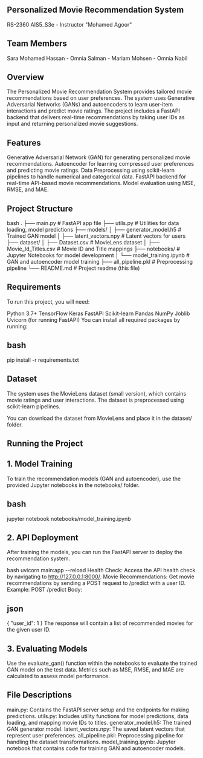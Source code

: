 ## Personalized Movie Recommendation System
  RS-2360 AIS5_S3e -
  Instructor "Mohamed Agoor"
## Team Members
  Sara Mohamed Hassan -
  Omnia Salman -
  Mariam Mohsen -
  Omnia Nabil
## Overview
The Personalized Movie Recommendation System provides tailored movie recommendations based on user preferences. The system uses Generative Adversarial Networks (GANs) and autoencoders to learn user-item interactions and predict movie ratings. The project includes a FastAPI backend that delivers real-time recommendations by taking user IDs as input and returning personalized movie suggestions.

## Features
Generative Adversarial Network (GAN) for generating personalized movie recommendations.
Autoencoder for learning compressed user preferences and predicting movie ratings.
Data Preprocessing using scikit-learn pipelines to handle numerical and categorical data.
FastAPI backend for real-time API-based movie recommendations.
Model evaluation using MSE, RMSE, and MAE.

## Project Structure
bash
.
├── main.py                # FastAPI app file
├── utils.py               # Utilities for data loading, model predictions
├── models/
│   ├── generator_model.h5 # Trained GAN model
│   ├── latent_vectors.npy # Latent vectors for users
├── dataset/
│   ├── Dataset.csv        # MovieLens dataset
│   ├── Movie_Id_Titles.csv # Movie ID and Title mappings
├── notebooks/             # Jupyter Notebooks for model development
│   └── model_training.ipynb # GAN and autoencoder model training
├── all_pipeline.pkl       # Preprocessing pipeline
└── README.md              # Project readme (this file)
## Requirements
To run this project, you will need:

Python 3.7+
TensorFlow
Keras
FastAPI
Scikit-learn
Pandas
NumPy
Joblib
Uvicorn (for running FastAPI)
You can install all required packages by running:

## bash
pip install -r requirements.txt
## Dataset
The system uses the MovieLens dataset (small version), which contains movie ratings and user interactions. The dataset is preprocessed using scikit-learn pipelines.

You can download the dataset from MovieLens and place it in the dataset/ folder.

## Running the Project
## 1. Model Training
To train the recommendation models (GAN and autoencoder), use the provided Jupyter notebooks in the notebooks/ folder.

## bash
jupyter notebook notebooks/model_training.ipynb
## 2. API Deployment
After training the models, you can run the FastAPI server to deploy the recommendation system.

bash
uvicorn main:app --reload
Health Check: Access the API health check by navigating to http://127.0.0.1:8000/.
Movie Recommendations: Get movie recommendations by sending a POST request to /predict with a user ID.
Example:
POST /predict
Body:

## json
{
  "user_id": 1
}
The response will contain a list of recommended movies for the given user ID.

## 3. Evaluating Models
Use the evaluate_gan() function within the notebooks to evaluate the trained GAN model on the test data. Metrics such as MSE, RMSE, and MAE are calculated to assess model performance.

## File Descriptions
main.py: Contains the FastAPI server setup and the endpoints for making predictions.
utils.py: Includes utility functions for model predictions, data loading, and mapping movie IDs to titles.
generator_model.h5: The trained GAN generator model.
latent_vectors.npy: The saved latent vectors that represent user preferences.
all_pipeline.pkl: Preprocessing pipeline for handling the dataset transformations.
model_training.ipynb: Jupyter notebook that contains code for training GAN and autoencoder models.
